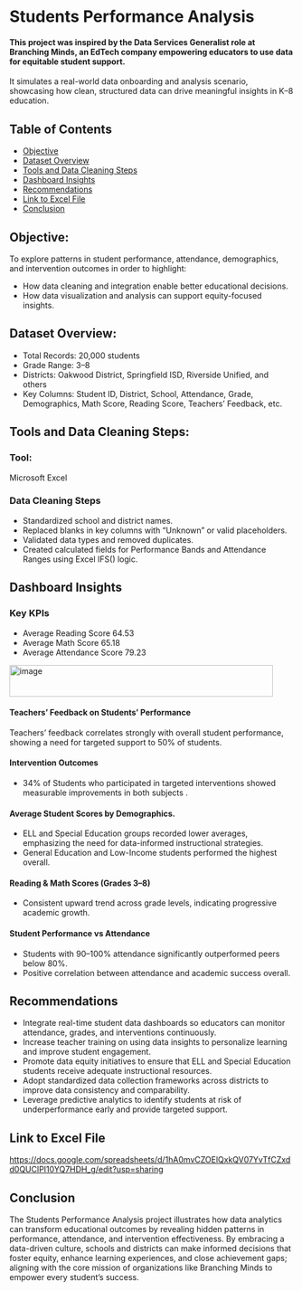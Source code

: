
# Students Performance Analysis
#### This project was inspired by the Data Services Generalist role at Branching Minds, an EdTech company empowering educators to use data for equitable student support.
It simulates a real-world data onboarding and analysis scenario, showcasing how clean, structured data can drive meaningful insights in K–8 education.

## Table of Contents

- [Objective](#objective)
- [Dataset Overview](#dataset-overview)
- [Tools and Data Cleaning Steps](#tools-and-data-cleaning-steps)
- [Dashboard Insights](#dashboard-insights)
- [Recommendations](#recommendations)
- [Link to Excel File](#link-to-excel-file)
- [Conclusion ](#conclusion)

## Objective:
To explore patterns in student performance, attendance, demographics, and intervention outcomes in order to highlight:
- How data cleaning and integration enable better educational decisions.
- How data visualization and analysis can support equity-focused insights.

## Dataset Overview:
- Total Records: 20,000 students
- Grade Range: 3–8
- Districts: Oakwood District, Springfield ISD, Riverside Unified, and others
- Key Columns: Student ID, District, School, Attendance, Grade, Demographics, Math Score, Reading Score, Teachers’ Feedback, etc.

## Tools and Data Cleaning Steps:
### Tool: 
Microsoft Excel
### Data Cleaning Steps
- Standardized school and district names.
- Replaced blanks in key columns with “Unknown” or valid placeholders.
- Validated data types and removed duplicates.
- Created calculated fields for Performance Bands and Attendance Ranges using Excel IFS() logic.

## Dashboard Insights
### Key KPIs
- Average Reading Score	64.53
- Average Math Score	65.18
- Average Attendance Score	79.23
<img width="466" height="56" alt="image" src="https://github.com/user-attachments/assets/efc521f1-1cf0-4c57-af79-62eefe7e127c" />

#### Teachers’ Feedback on Students’ Performance
Teachers’ feedback correlates strongly with overall student performance, showing a need for targeted support to 50% of students.
#### Intervention Outcomes
- 34% of Students who participated in targeted interventions showed measurable improvements in both subjects .
#### Average Student Scores by Demographics.
- ELL and Special Education groups recorded lower averages, emphasizing the need for data-informed instructional strategies.
- General Education and Low-Income students performed the highest overall.
#### Reading & Math Scores (Grades 3–8)
- Consistent upward trend across grade levels, indicating progressive academic growth.
#### Student Performance vs Attendance
- Students with 90–100% attendance significantly outperformed peers below 80%.
- Positive correlation between attendance and academic success overall.
## Recommendations
- Integrate real-time student data dashboards so educators can monitor attendance, grades, and interventions continuously.
- Increase teacher training on using data insights to personalize learning and improve student engagement.
- Promote data equity initiatives to ensure that ELL and Special Education students receive adequate instructional resources.
- Adopt standardized data collection frameworks across districts to improve data consistency and comparability.
- Leverage predictive analytics to identify students at risk of underperformance early and provide targeted support.

## Link to Excel File
https://docs.google.com/spreadsheets/d/1hA0mvCZOElQxkQV07YvTfCZxdd0QUClPI10YQ7HDH_g/edit?usp=sharing
## Conclusion
The Students Performance Analysis project illustrates how data analytics can transform educational outcomes by revealing hidden patterns in performance, attendance, and intervention effectiveness.
By embracing a data-driven culture, schools and districts can make informed decisions that foster equity, enhance learning experiences, and close achievement gaps; aligning with the core mission of organizations like Branching Minds to empower every student’s success.
